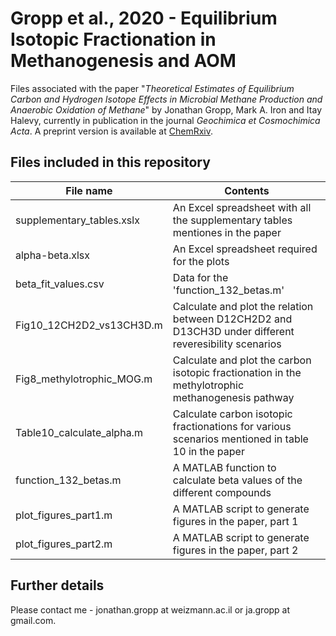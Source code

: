 # Gropp et al., 2020 - Equilibrium Isotopic Fractionation in Methanogenesis and AOM
Files associated with the paper "*Theoretical Estimates of Equilibrium Carbon and Hydrogen Isotope Effects in Microbial Methane Production and Anaerobic Oxidation of Methane*" by Jonathan Gropp, Mark A. Iron and Itay Halevy, currently in publication in the journal _Geochimica et Cosmochimica Acta_. A preprint version is available at [ChemRxiv](https://chemrxiv.org/articles/preprint/Theoretical_Estimates_of_Equilibrium_Carbon_and_Hydrogen_Isotope_Effects_in_Microbial_Methane_Production_and_Anaerobic_Oxidation_of_Methane/12906035).

## Files included in this repository
| File name | Contents |
| -- | -- |
| supplementary_tables.xslx | An Excel spreadsheet with all the supplementary tables mentiones in the paper |
| alpha-beta.xlsx | An Excel spreadsheet required for the plots |
| beta_fit_values.csv | Data for the 'function_132_betas.m' |
| Fig10_12CH2D2_vs13CH3D.m | Calculate and plot the relation between D12CH2D2 and D13CH3D under different reveresibility scenarios |
| Fig8_methylotrophic_MOG.m | Calculate and plot the carbon isotopic fractionation in the methylotrophic methanogenesis pathway |
| Table10_calculate_alpha.m | Calculate carbon isotopic fractionations for various scenarios mentioned in table 10 in the paper |
| function_132_betas.m | A MATLAB function to calculate beta values of the different compounds |
| plot_figures_part1.m | A MATLAB script to generate figures in the paper, part 1 |
| plot_figures_part2.m | A MATLAB script to generate figures in the paper, part 2 |

## Further details
Please contact me - jonathan.gropp at weizmann.ac.il or ja.gropp at gmail.com.  

